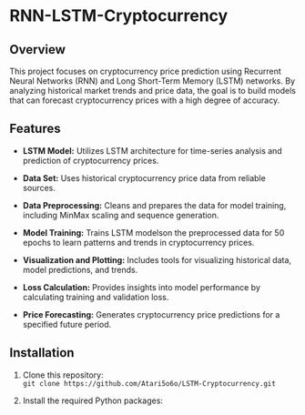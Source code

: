 # RNN-LSTM-Cryptocurrency

## Overview

This project focuses on cryptocurrency price prediction using Recurrent Neural Networks (RNN) and Long Short-Term Memory (LSTM) networks. By analyzing historical market trends and price data, the goal is to build models that can forecast cryptocurrency prices with a high degree of accuracy.

## Features

- **LSTM Model:** Utilizes LSTM architecture for time-series analysis and prediction of cryptocurrency prices.

- **Data Set:** Uses historical cryptocurrency price data from reliable sources.

- **Data Preprocessing:** Cleans and prepares the data for model training, including MinMax scaling and sequence generation.

- **Model Training:** Trains LSTM modelson the preprocessed data for 50 epochs to learn patterns and trends in cryptocurrency prices.

- **Visualization and Plotting:** Includes tools for visualizing historical data, model predictions, and trends.

- **Loss Calculation:** Provides insights into model performance by calculating training and validation loss.

- **Price Forecasting:** Generates cryptocurrency price predictions for a specified future period.

## Installation

1. Clone this repository: <br>
   `git clone https://github.com/Atari5o6o/LSTM-Cryptocurrency.git`

3. Install the required Python packages:


